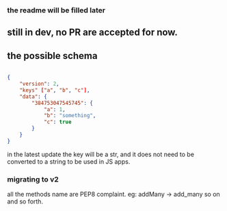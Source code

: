 ### the readme will be filled later

## still in dev, no PR are accepted for now.

## the possible schema

```json

{
    "version": 2,
    "keys" ["a", "b", "c"],
    "data": {
        "384753047545745": {
            "a": 1,
            "b": "something",
            "c": true
        }
    }
}

```

in the latest update the key will be a str,
and it does not need to be converted to a string to be used in JS apps.

### migrating to v2

all the methods name are PEP8 complaint.
eg: addMany -> add_many so on and so forth.
